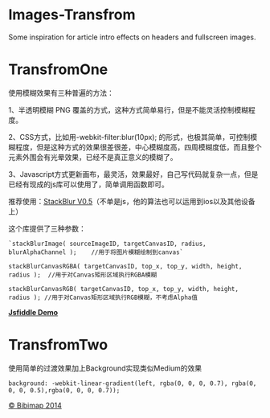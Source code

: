 Images-Transfrom
=========

Some inspiration for article intro effects on headers and fullscreen images.

TransfromOne
=========
使用模糊效果有三种普遍的方法：

1、半透明模糊 PNG 覆盖的方式，这种方式简单易行，但是不能灵活控制模糊程度。

2、CSS方式，比如用-webkit-filter:blur(10px); 的形式，也极其简单，可控制模糊程度，但是这种方式的效果很差很差，中心模糊度高，四周模糊度低，而且整个元素外围会有光晕效果，已经不是真正意义的模糊了。

3、Javascript方式更新画布，最灵活，效果最好，自己写代码就复杂一点，但是已经有现成的js库可以使用了，简单调用函数即可。

推荐使用：[StackBlur V0.5](http://www.quasimondo.com/StackBlurForCanvas/StackBlurDemo.html)（不单是js，他的算法也可以运用到ios以及其他设备上）

这个库提供了三种参数：

	`stackBlurImage( sourceImageID, targetCanvasID, radius, blurAlphaChannel );    //用于将图片模糊绘制到canvas`

    stackBlurCanvasRGBA( targetCanvasID, top_x, top_y, width, height, radius );  //用于对Canvas矩形区域执行RGBA模糊

	stackBlurCanvasRGB( targetCanvasID, top_x, top_y, width, height, radius ); //用于对Canvas矩形区域执行RGB模糊，不考虑Alpha值

**[Jsfiddle Demo](http://jsfiddle.net/nwellcome/27QUM/)**

TransfromTwo
=========
使用简单的过渡效果加上Background实现类似Medium的效果

`background: -webkit-linear-gradient(left, rgba(0, 0, 0, 0.7), rgba(0, 0, 0, 0.5),rgba(0, 0, 0, 0.7));
`

[© Bibimap 2014]()
